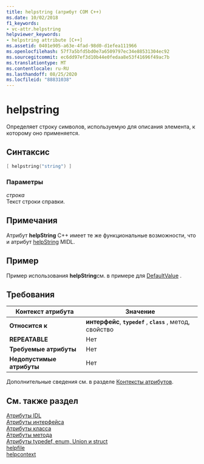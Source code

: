 ```yaml
---
title: helpstring (атрибут COM C++)
ms.date: 10/02/2018
f1_keywords:
- vc-attr.helpstring
helpviewer_keywords:
- helpstring attribute [C++]
ms.assetid: 0401e905-a63e-4fad-98d0-d1efea111966
ms.openlocfilehash: 57f7a5bfd5bd0e7a6509797ec34e88531304ec92
ms.sourcegitcommit: ec6dd97ef3d10b44e0fedaa8e53f41696f49ac7b
ms.translationtype: MT
ms.contentlocale: ru-RU
ms.lasthandoff: 08/25/2020
ms.locfileid: "88831038"
---
```

# <a name="helpstring"></a>helpstring

Определяет строку символов, используемую для описания элемента, к которому оно применяется.

## <a name="syntax"></a>Синтаксис

```cpp
[ helpstring("string") ]
```

### <a name="parameters"></a>Параметры

*строка*<br/>
Текст строки справки.

## <a name="remarks"></a>Примечания

Атрибут **helpString** C++ имеет те же функциональные возможности, что и атрибут [helpString](/windows/win32/Midl/helpstring) MIDL.

## <a name="example"></a>Пример

Пример использования **helpString**см. в примере для [DefaultValue](defaultvalue.md) .

## <a name="requirements"></a>Требования

| Контекст атрибута | Значение |
|-|-|
|**Относится к**|**интерфейс**, **`typedef`** , **`class`** , метод, свойство|
|**REPEATABLE**|Нет|
|**Требуемые атрибуты**|Нет|
|**Недопустимые атрибуты**|Нет|

Дополнительные сведения см. в разделе [Контексты атрибутов](cpp-attributes-com-net.md#contexts).

## <a name="see-also"></a>См. также раздел

[Атрибуты IDL](idl-attributes.md)<br/>
[Атрибуты интерфейса](interface-attributes.md)<br/>
[Атрибуты класса](class-attributes.md)<br/>
[Атрибуты метода](method-attributes.md)<br/>
[Атрибуты typedef, enum, Union и struct](typedef-enum-union-and-struct-attributes.md)<br/>
[helpfile](helpfile.md)<br/>
[helpcontext](helpcontext.md)
